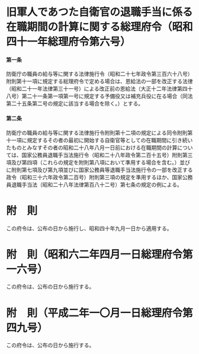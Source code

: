 # 旧軍人であつた自衛官の退職手当に係る在職期間の計算に関する総理府令（昭和四十一年総理府令第六号）
#### 第一条
防衛庁の職員の給与等に関する法律施行令（昭和二十七年政令第三百六十八号）附則第十一項に規定する総理府令で定める場合は、恩給法の一部を改正する法律（昭和二十一年法律第三十一号）による改正前の恩給法（大正十二年法律第四十八号）第二十一条第一項第一号に規定する予備役又は補充兵役に在る場合（同法第二十五条第二号の規定に該当する場合を除く。）とする。
#### 第二条
防衛庁の職員の給与等に関する法律施行令附則第十二項の規定による同令附則第十一項に規定するその者の最初に開始する自衛官等としての在職期間に引き続いたものとみなすその者の昭和二十八年八月一日前における在職期間の計算については、国家公務員退職手当法施行令（昭和二十八年政令第二百十五号）附則第三項及び第四項（これらの規定を附則第八項において準用する場合を含む。）並びに附則第七項及び第九項並びに国家公務員等退職手当法施行令の一部を改正する政令（昭和三十六年政令第二百号）附則第三項の規定を準用するほか、国家公務員退職手当法（昭和二十八年法律第百八十二号）第七条の規定の例による。
# 附　則
この府令は、公布の日から施行し、昭和四十年九月一日から適用する。
# 附　則（昭和六二年四月一日総理府令第一六号）
この府令は、公布の日から施行する。
# 附　則（平成二年一〇月一日総理府令第四九号）
この府令は、公布の日から施行する。
